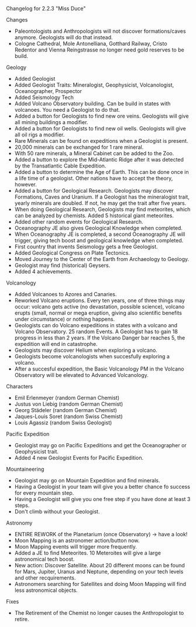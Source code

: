 Changelog for 2.2.3 "Miss Duce"

Changes
- Paleontologists and Anthropologists will not discover formations/caves anymore. Geologists will do that instead.
- Cologne Cathedral, Mole Antonelliana, Gotthard Railway, Cristo Redentor and Vienna Reingstrasse no longer need gold reserves to be build.

Geology
- Added Geologist
- Added Geologist Traits: Mineralogist, Geophysicist, Volcanologist, Oceanographer, Prospector
- Added Seismology Tech
- Added Volcano Observatory building. Can be build in states with volcanoes. You need a Geologist to do that.
- Added a button for Geologists to find new ore veins. Geologists will give all mining buildings a modifier.
- Added a button for Geologists to find new oil wells. Geologists will give all oil rigs a modifier.
- Rare Minerals can be found on expeditions when a Geologist is present.
- 20,000 minerals can be exchanged for 1 rare mineral.
- With 50 rare minerals, a Mineral Cabinet can be added to the Zoo.
- Added a button to explore the Mid-Atlantic Ridge after it was detected by the Transatlantic Cable Expedition.
- Added a button to determine the Age of Earth. This can be done once in a life time of a geologist. Other nations have to accept the theory, however.
- Added a button for Geological Research. Geologists may discover Formations, Caves and Uranium. If a Geologist has the mineralogist trait, yearly minerals are doubled. If not, he may get the trait after five years.
- When doing Geological Research, Geologists may find meteorites, which can be analyzed by chemists. Added 5 historical giant meteorites.
- Added other random events for Geological Research.
- Oceanography JE also gives Geological Knowledge when completed.
- When Oceanography JE is completed, a second Oceanography JE will trigger, giving tech boost and geological knowledge when completed.
- First country that invents Seismology gets a free Geologist.
- Added Geological Congress on Plate Tectonics.
- Moved Journey to the Center of the Earth from Archaeology to Geology.
- Geologist may find (historical) Geysers.
- Added 4 achievements.

Volcanology
- Added Volcanoes to Azores and Canaries.
- Reworked Volcano eruptions. Every ten years, one of three things may occur: volcano gets active (no devastation, possible science), volcano erupts (small, normal or mega eruption, giving also scientific benefits under circumstance) or nothing happens.
- Geologists can do Volcano expeditions in states with a volcano and Volcano Observatory. 25 random Events. A Geologist has to gain 18 progress in less than 2 years. If the Volcano Danger bar reaches 5, the expedition will end in catastrophe.
- Geologists may discover Helium when exploring a volcano.
- Geologists become volcanologists when succesfully exploring a volcano.
- After a succesful expedition, the Basic Volcanology PM in the Volcano Observatory will be elevated to Advanced Volcanology.

Characters
- Emil Erlenmeyer (random German Chemist)
- Justus von Liebig (random German Chemist)
- Georg Städeler (random German Chemist)
- Jaques-Louis Soret (random Swiss Chemist)
- Louis Agassiz (random Swiss Geologist)

Pacific Expedition
- Geologist may go on Pacific Expeditions and get the Oceanographer or Geophysicist trait.
- Added 4 new Geologist Events for Pacific Expedition.

Mountaineering
- Geologist may go on Mountain Expedition and find minerals.
- Having a Geologist in your team will give you a better chance fo success for every mountain step.
- Having a Geologist will give you one free step if you have done at least 3 steps.
- Don't climb without your Geologist.

Astronomy
- ENTIRE REWORK of the Planetarium (once Observatory) -> have a look!
- Moon Mapping is an astronomer action/button now.
- Moon Mapping events will trigger more frequently.
- Added a JE to find Meteorites. 10 Meteroites will give a large astronomical tech boost.
- New action: Discover Satellite. About 20 different moons can be found for Mars, Jupiter, Uranus and Neptune, depending on your tech levels and other recquirements.
- Astronomers searching for Satellites and doing Moon Mapping will find less astronomical objects.

Fixes
- The Retirement of the Chemist no longer causes the Anthropologist to retire.
